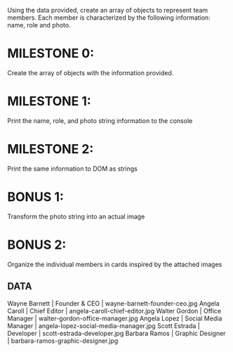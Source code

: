Using the data provided, create an array of objects to represent team members.
Each member is characterized by the following information: name, role and photo.

# MILESTONE 0:

Create the array of objects with the information provided.

# MILESTONE 1:

Print the name, role, and photo string information to the console

# MILESTONE 2:

Print the same information to DOM as strings

# BONUS 1:

Transform the photo string into an actual image

# BONUS 2:

Organize the individual members in cards inspired by the attached images

## DATA

Wayne Barnett | Founder & CEO | wayne-barnett-founder-ceo.jpg
Angela Caroll | Chief Editor | angela-caroll-chief-editor.jpg
Walter Gordon | Office Manager | walter-gordon-office-manager.jpg
Angela Lopez | Social Media Manager | angela-lopez-social-media-manager.jpg
Scott Estrada | Developer | scott-estrada-developer.jpg
Barbara Ramos | Graphic Designer | barbara-ramos-graphic-designer.jpg
